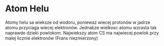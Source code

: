 # Atom Helu

Atomy helu sa wieksze od wodoru, poniewaz wiecej protonów w jadrze atomu
przyciaga wiecej elektronów. Jednakze wielkosc atomu wzrasta tak naprawde dzieki
powlokom. Najwiekszy atom CS ma najwiecej powlok przy malej licznie elektronów
(Frans niezmierzony)

